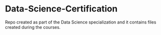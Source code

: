 # Data-Science-Certification
Repo created as part of the Data Science specialization and it contains files created during the courses.
